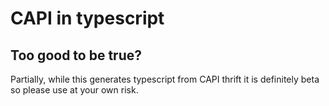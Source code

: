 # CAPI in typescript

## Too good to be true?

Partially, while this generates typescript from CAPI thrift it is definitely beta so please use at your own risk.
